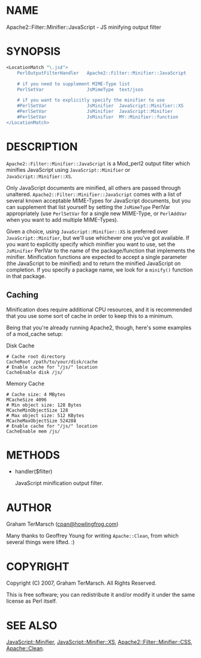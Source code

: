 # NAME

Apache2::Filter::Minifier::JavaScript - JS minifying output filter

# SYNOPSIS

```perl
<LocationMatch "\.js$">
    PerlOutputFilterHandler   Apache2::Filter::Minifier::JavaScript

    # if you need to supplement MIME-Type list
    PerlSetVar                JsMimeType  text/json

    # if you want to explicitly specify the minifier to use
    #PerlSetVar               JsMinifier  JavaScript::Minifier::XS
    #PerlSetVar               JsMinifier  JavaScript::Minifier
    #PerlSetVar               JsMinifier  MY::Minifier::function
</LocationMatch>
```

# DESCRIPTION

`Apache2::Filter::Minifier::JavaScript` is a Mod\_perl2 output filter which
minifies JavaScript using `JavaScript::Minifier` or
`JavaScript::Minifier::XS`.

Only JavaScript documents are minified, all others are passed through
unaltered.  `Apache2::Filter::Minifier::JavaScript` comes with a list of
several known acceptable MIME-Types for JavaScript documents, but you can
supplement that list yourself by setting the `JsMimeType` PerlVar
appropriately (use `PerlSetVar` for a single new MIME-Type, or `PerlAddVar`
when you want to add multiple MIME-Types).

Given a choice, using `JavaScript::Minifier::XS` is preferred over
`JavaScript::Minifier`, but we'll use whichever one you've got available.  If
you want to explicitly specify which minifier you want to use, set the
`JsMinifier` PerlVar to the name of the package/function that implements the
minifier.  Minification functions are expected to accept a single parameter
(the JavaScript to be minified) and to return the minified JavaScript on
completion.  If you specify a package name, we look for a `minify()` function
in that package.

## Caching

Minification does require additional CPU resources, and it is recommended that
you use some sort of cache in order to keep this to a minimum.

Being that you're already running Apache2, though, here's some examples of a
mod\_cache setup:

Disk Cache

```
# Cache root directory
CacheRoot /path/to/your/disk/cache
# Enable cache for "/js/" location
CacheEnable disk /js/
```

Memory Cache

```
# Cache size: 4 MBytes
MCacheSize 4096
# Min object size: 128 Bytes
MCacheMinObjectSize 128
# Max object size: 512 KBytes
MCacheMaxObjectSize 524288
# Enable cache for "/js/" location
CacheEnable mem /js/
```

# METHODS

- handler($filter)

    JavaScript minification output filter. 

# AUTHOR

Graham TerMarsch (cpan@howlingfrog.com)

Many thanks to Geoffrey Young for writing `Apache::Clean`, from which several
things were lifted. :)

# COPYRIGHT

Copyright (C) 2007, Graham TerMarsch.  All Rights Reserved.

This is free software; you can redistribute it and/or modify it under the same
license as Perl itself.

# SEE ALSO

[JavaScript::Minifier](https://metacpan.org/pod/JavaScript%3A%3AMinifier),
[JavaScript::Minifier::XS](https://metacpan.org/pod/JavaScript%3A%3AMinifier%3A%3AXS),
[Apache2::Filter::Minifier::CSS](https://metacpan.org/pod/Apache2%3A%3AFilter%3A%3AMinifier%3A%3ACSS),
[Apache::Clean](https://metacpan.org/pod/Apache%3A%3AClean).
